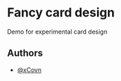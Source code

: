 
# Fancy card design

Demo for experimental card design


## Authors

- [@xCovn](https://github.com/xCovn)

